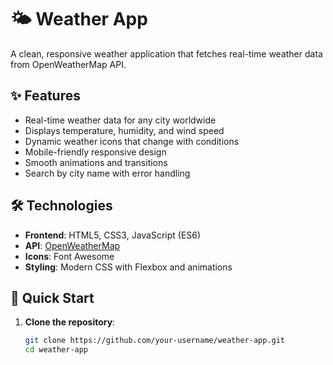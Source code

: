 # 🌤️ Weather App

A clean, responsive weather application that fetches real-time weather data from OpenWeatherMap API.

## ✨ Features

- Real-time weather data for any city worldwide
- Displays temperature, humidity, and wind speed
- Dynamic weather icons that change with conditions
- Mobile-friendly responsive design
- Smooth animations and transitions
- Search by city name with error handling

## 🛠️ Technologies

- **Frontend**: HTML5, CSS3, JavaScript (ES6)
- **API**: [OpenWeatherMap](https://openweathermap.org/)
- **Icons**: Font Awesome
- **Styling**: Modern CSS with Flexbox and animations

## 🚀 Quick Start

1. **Clone the repository**:
   ```bash
   git clone https://github.com/your-username/weather-app.git
   cd weather-app
   ```



